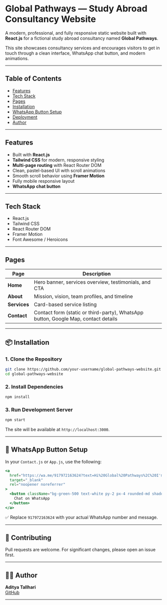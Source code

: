 
# Global Pathways — Study Abroad Consultancy Website

A modern, professional, and fully responsive static website built with **React.js** for a fictional study abroad consultancy named **Global Pathways**.

This site showcases consultancy services and encourages visitors to get in touch through a clean interface, WhatsApp chat button, and modern animations.

---

## Table of Contents

- [Features](#-features)
- [Tech Stack](#-tech-stack)
- [Pages](#-pages)
- [Installation](#-installation)
- [WhatsApp Button Setup](#-whatsapp-button-setup)
- [Deployment](#-deployment)
- [Author](#-author)

---

## Features

- Built with **React.js**
- **Tailwind CSS** for modern, responsive styling
- **Multi-page routing** with React Router DOM
- Clean, pastel-based UI with scroll animations
- Smooth scroll behavior using **Framer Motion**
- Fully mobile responsive layout
- **WhatsApp chat button**


---

## Tech Stack

- React.js
- Tailwind CSS
- React Router DOM
- Framer Motion
- Font Awesome / Heroicons

---

## Pages

| Page     | Description |
|----------|-------------|
| **Home** | Hero banner, services overview, testimonials, and CTA |
| **About** | Mission, vision, team profiles, and timeline |
| **Services** | Card-based service listing |
| **Contact** | Contact form (static or third-party), WhatsApp button, Google Map, contact details |

---

## 📦 Installation

### 1. Clone the Repository

```bash
git clone https://github.com/your-username/global-pathways-website.git
cd global-pathways-website
```

### 2. Install Dependencies

```bash
npm install
```

### 3. Run Development Server

```bash
npm start
```

The site will be available at `http://localhost:3000`.

---

## 💬 WhatsApp Button Setup

In your `Contact.js` or `App.js`, use the following:

```jsx
<a
  href="https://wa.me/917972163624?text=Hi%20Global%20Pathways%2C%20I'm%20interested%20in%20studying%20abroad"
  target="_blank"
  rel="noopener noreferrer"
>
  <button className="bg-green-500 text-white py-2 px-4 rounded-md shadow-md">
    Chat on WhatsApp
  </button>
</a>
```

✅ Replace `917972163624` with your actual WhatsApp number and message.

---

## 🤝 Contributing

Pull requests are welcome. For significant changes, please open an issue first.

---

## 👨‍💻 Author

**Aditya Tallhari**  
[GitHub](https://github.com/aditya-tallhari)

---
